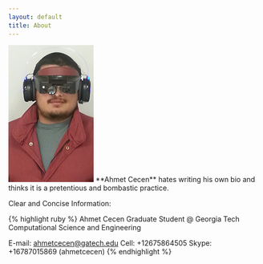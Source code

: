 ```yaml
---
layout: default
title: About
---
```


<img src="/images/Avatar.jpg" class="right" />
**Ahmet Cecen** hates writing his own bio and thinks it is a pretentious and bombastic practice.

Clear and Concise Information:

{% highlight ruby %}
Ahmet Cecen
Graduate Student @ Georgia Tech 
Computational Science and Engineering

E-mail: ahmetcecen@gatech.edu
Cell: +12675864505
Skype: +16787015869 (ahmetcecen)
{% endhighlight %}